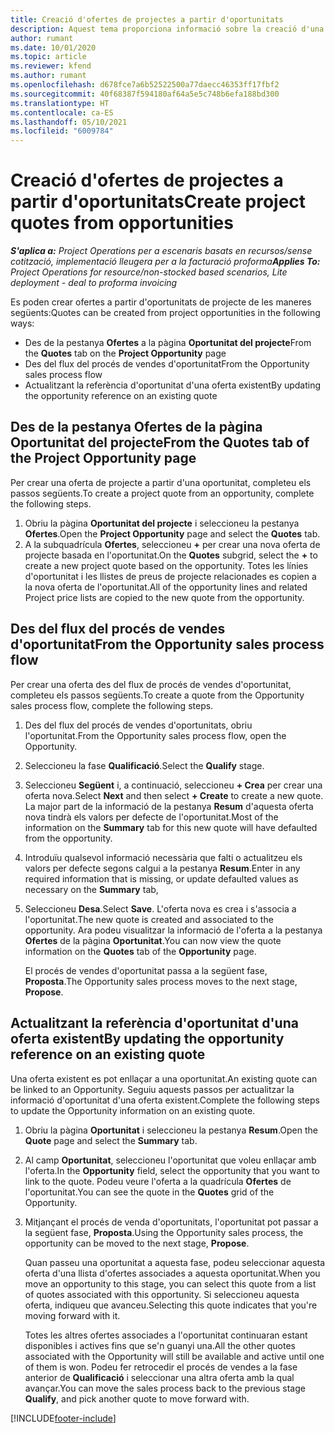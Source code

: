 ```yaml
---
title: Creació d'ofertes de projectes a partir d'oportunitats
description: Aquest tema proporciona informació sobre la creació d'una oferta de projecte des d'una oportunitat.
author: rumant
ms.date: 10/01/2020
ms.topic: article
ms.reviewer: kfend
ms.author: rumant
ms.openlocfilehash: d678fce7a6b52522500a77daecc46353ff17fbf2
ms.sourcegitcommit: 40f68387f594180af64a5e5c748b6efa188bd300
ms.translationtype: HT
ms.contentlocale: ca-ES
ms.lasthandoff: 05/10/2021
ms.locfileid: "6009784"
---
```

# <a name="create-project-quotes-from-opportunities"></a><span data-ttu-id="e3092-103">Creació d'ofertes de projectes a partir d'oportunitats</span><span class="sxs-lookup"><span data-stu-id="e3092-103">Create project quotes from opportunities</span></span>

<span data-ttu-id="e3092-104">_**S'aplica a:** Project Operations per a escenaris basats en recursos/sense cotització, implementació lleugera per a la facturació proforma_</span><span class="sxs-lookup"><span data-stu-id="e3092-104">_**Applies To:** Project Operations for resource/non-stocked based scenarios, Lite deployment - deal to proforma invoicing_</span></span>

<span data-ttu-id="e3092-105">Es poden crear ofertes a partir d'oportunitats de projecte de les maneres següents:</span><span class="sxs-lookup"><span data-stu-id="e3092-105">Quotes can be created from project opportunities in the following ways:</span></span>

- <span data-ttu-id="e3092-106">Des de la pestanya **Ofertes** a la pàgina **Oportunitat del projecte**</span><span class="sxs-lookup"><span data-stu-id="e3092-106">From the **Quotes** tab on the **Project Opportunity** page</span></span>
- <span data-ttu-id="e3092-107">Des del flux del procés de vendes d'oportunitat</span><span class="sxs-lookup"><span data-stu-id="e3092-107">From the Opportunity sales process flow</span></span>
- <span data-ttu-id="e3092-108">Actualitzant la referència d'oportunitat d'una oferta existent</span><span class="sxs-lookup"><span data-stu-id="e3092-108">By updating the opportunity reference on an existing quote</span></span>

## <a name="from-the-quotes-tab-of-the-project-opportunity-page"></a><span data-ttu-id="e3092-109">Des de la pestanya Ofertes de la pàgina Oportunitat del projecte</span><span class="sxs-lookup"><span data-stu-id="e3092-109">From the Quotes tab of the Project Opportunity page</span></span>

<span data-ttu-id="e3092-110">Per crear una oferta de projecte a partir d'una oportunitat, completeu els passos següents.</span><span class="sxs-lookup"><span data-stu-id="e3092-110">To create a project quote from an opportunity, complete the following steps.</span></span>

1. <span data-ttu-id="e3092-111">Obriu la pàgina **Oportunitat del projecte** i seleccioneu la pestanya **Ofertes**.</span><span class="sxs-lookup"><span data-stu-id="e3092-111">Open the **Project Opportunity** page and select the **Quotes** tab.</span></span> 
2. <span data-ttu-id="e3092-112">A la subquadrícula **Ofertes**, seleccioneu **+** per crear una nova oferta de projecte basada en l'oportunitat.</span><span class="sxs-lookup"><span data-stu-id="e3092-112">On the **Quotes** subgrid, select the **+** to create a new project quote based on the opportunity.</span></span> <span data-ttu-id="e3092-113">Totes les línies d'oportunitat i les llistes de preus de projecte relacionades es copien a la nova oferta de l'oportunitat.</span><span class="sxs-lookup"><span data-stu-id="e3092-113">All of the opportunity lines and related Project price lists are copied to the new quote from the opportunity.</span></span>

## <a name="from-the-opportunity-sales-process-flow"></a><span data-ttu-id="e3092-114">Des del flux del procés de vendes d'oportunitat</span><span class="sxs-lookup"><span data-stu-id="e3092-114">From the Opportunity sales process flow</span></span>

<span data-ttu-id="e3092-115">Per crear una oferta des del flux de procés de vendes d'oportunitat, completeu els passos següents.</span><span class="sxs-lookup"><span data-stu-id="e3092-115">To create a quote from the Opportunity sales process flow, complete the following steps.</span></span>

1. <span data-ttu-id="e3092-116">Des del flux del procés de vendes d'oportunitats, obriu l'oportunitat.</span><span class="sxs-lookup"><span data-stu-id="e3092-116">From the Opportunity sales process flow, open the Opportunity.</span></span>
2. <span data-ttu-id="e3092-117">Seleccioneu la fase **Qualificació**.</span><span class="sxs-lookup"><span data-stu-id="e3092-117">Select the **Qualify** stage.</span></span> 
3. <span data-ttu-id="e3092-118">Seleccioneu **Següent** i, a continuació, seleccioneu **+ Crea** per crear una oferta nova.</span><span class="sxs-lookup"><span data-stu-id="e3092-118">Select **Next** and then select **+ Create** to create a new quote.</span></span> <span data-ttu-id="e3092-119">La major part de la informació de la pestanya **Resum** d'aquesta oferta nova tindrà els valors per defecte de l'oportunitat.</span><span class="sxs-lookup"><span data-stu-id="e3092-119">Most of the information on the **Summary** tab for this new quote will have defaulted from the opportunity.</span></span> 
4. <span data-ttu-id="e3092-120">Introduïu qualsevol informació necessària que falti o actualitzeu els valors per defecte segons calgui a la pestanya **Resum**.</span><span class="sxs-lookup"><span data-stu-id="e3092-120">Enter in any required information that is missing, or update defaulted values as necessary on the **Summary** tab,</span></span>
5. <span data-ttu-id="e3092-121">Seleccioneu **Desa**.</span><span class="sxs-lookup"><span data-stu-id="e3092-121">Select **Save**.</span></span> <span data-ttu-id="e3092-122">L'oferta nova es crea i s'associa a l'oportunitat.</span><span class="sxs-lookup"><span data-stu-id="e3092-122">The new quote is created and associated to the opportunity.</span></span> <span data-ttu-id="e3092-123">Ara podeu visualitzar la informació de l'oferta a la pestanya **Ofertes** de la pàgina **Oportunitat**.</span><span class="sxs-lookup"><span data-stu-id="e3092-123">You can now view the quote information on the **Quotes** tab of the **Opportunity** page.</span></span> 

   <span data-ttu-id="e3092-124">El procés de vendes d'oportunitat passa a la següent fase, **Proposta**.</span><span class="sxs-lookup"><span data-stu-id="e3092-124">The Opportunity sales process moves to the next stage, **Propose**.</span></span>


## <a name="by-updating-the-opportunity-reference-on-an-existing-quote"></a><span data-ttu-id="e3092-125">Actualitzant la referència d'oportunitat d'una oferta existent</span><span class="sxs-lookup"><span data-stu-id="e3092-125">By updating the opportunity reference on an existing quote</span></span>

<span data-ttu-id="e3092-126">Una oferta existent es pot enllaçar a una oportunitat.</span><span class="sxs-lookup"><span data-stu-id="e3092-126">An existing quote can be linked to an Opportunity.</span></span> <span data-ttu-id="e3092-127">Seguiu aquests passos per actualitzar la informació d'oportunitat d'una oferta existent.</span><span class="sxs-lookup"><span data-stu-id="e3092-127">Complete the following steps to update the Opportunity information on an existing quote.</span></span>

1. <span data-ttu-id="e3092-128">Obriu la pàgina **Oportunitat** i seleccioneu la pestanya **Resum**.</span><span class="sxs-lookup"><span data-stu-id="e3092-128">Open the **Quote** page and select the **Summary** tab.</span></span>
2. <span data-ttu-id="e3092-129">Al camp **Oportunitat**, seleccioneu l'oportunitat que voleu enllaçar amb l'oferta.</span><span class="sxs-lookup"><span data-stu-id="e3092-129">In the **Opportunity** field, select the opportunity that you want to link to the quote.</span></span> <span data-ttu-id="e3092-130">Podeu veure l'oferta a la quadrícula **Ofertes** de l'oportunitat.</span><span class="sxs-lookup"><span data-stu-id="e3092-130">You can see the quote in the **Quotes** grid of the Opportunity.</span></span> 
3. <span data-ttu-id="e3092-131">Mitjançant el procés de venda d'oportunitats, l'oportunitat pot passar a la següent fase, **Proposta**.</span><span class="sxs-lookup"><span data-stu-id="e3092-131">Using the Opportunity sales process, the opportunity can be moved to the next stage, **Propose**.</span></span> 

   <span data-ttu-id="e3092-132">Quan passeu una oportunitat a aquesta fase, podeu seleccionar aquesta oferta d'una llista d'ofertes associades a aquesta oportunitat.</span><span class="sxs-lookup"><span data-stu-id="e3092-132">When you move an opportunity to this stage, you can select this quote from a list of quotes associated with this opportunity.</span></span> <span data-ttu-id="e3092-133">Si seleccioneu aquesta oferta, indiqueu que avanceu.</span><span class="sxs-lookup"><span data-stu-id="e3092-133">Selecting this quote indicates that you're moving forward with it.</span></span>

   <span data-ttu-id="e3092-134">Totes les altres ofertes associades a l'oportunitat continuaran estant disponibles i actives fins que se'n guanyi una.</span><span class="sxs-lookup"><span data-stu-id="e3092-134">All the other quotes associated with the Opportunity will still be available and active until one of them is won.</span></span> <span data-ttu-id="e3092-135">Podeu fer retrocedir el procés de vendes a la fase anterior de **Qualificació** i seleccionar una altra oferta amb la qual avançar.</span><span class="sxs-lookup"><span data-stu-id="e3092-135">You can move the sales process back to the previous stage **Qualify**, and pick another quote to move forward with.</span></span>


[!INCLUDE[footer-include](../includes/footer-banner.md)]